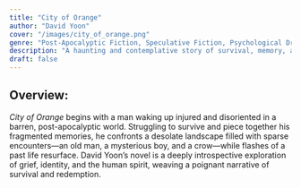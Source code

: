 ```yaml
---
title: "City of Orange"  
author: "David Yoon"  
cover: "/images/city_of_orange.png"  
genre: "Post-Apocalyptic Fiction, Speculative Fiction, Psychological Drama"  
description: "A haunting and contemplative story of survival, memory, and self-discovery, following a man who wakes up in a desolate landscape with no memory of who he is or how he got there."  
draft: false  
---
```


## Overview: 
*City of Orange* begins with a man waking up injured and disoriented in a barren, post-apocalyptic world. Struggling to survive and piece together his fragmented memories, he confronts a desolate landscape filled with sparse encounters—an old man, a mysterious boy, and a crow—while flashes of a past life resurface. David Yoon’s novel is a deeply introspective exploration of grief, identity, and the human spirit, weaving a poignant narrative of survival and redemption.

